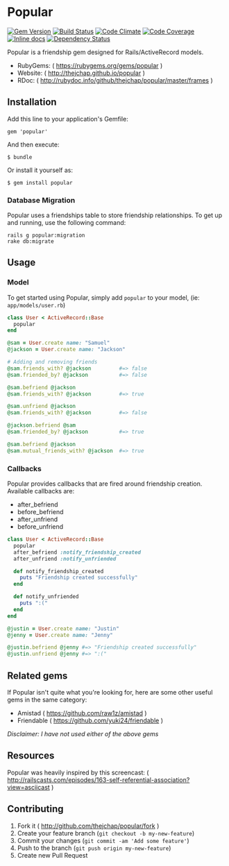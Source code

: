 # Popular
[![Gem Version](https://badge.fury.io/rb/popular.png)](http://badge.fury.io/rb/popular)
[![Build Status](https://travis-ci.org/thejchap/popular.svg?branch=master)](https://travis-ci.org/thejchap/popular)
[![Code Climate](https://codeclimate.com/github/thejchap/popular.png)](https://codeclimate.com/github/thejchap/popular)
[![Code Coverage](https://codeclimate.com/github/thejchap/popular/coverage.png)](https://codeclimate.com/github/thejchap/popular)
[![Inline docs](http://inch-pages.github.io/github/thejchap/popular.png)](http://inch-pages.github.io/github/thejchap/popular)
[![Dependency Status](https://gemnasium.com/thejchap/popular.svg)](https://gemnasium.com/thejchap/popular)

Popular is a friendship gem designed for Rails/ActiveRecord models.

- RubyGems: ( https://rubygems.org/gems/popular )
- Website: ( http://thejchap.github.io/popular )
- RDoc: ( http://rubydoc.info/github/thejchap/popular/master/frames )

## Installation

Add this line to your application's Gemfile:

    gem 'popular'

And then execute:

    $ bundle

Or install it yourself as:

    $ gem install popular

### Database Migration

Popular uses a friendships table to store friendship relationships.
To get up and running, use the following command:

    rails g popular:migration
    rake db:migrate

## Usage

### Model

To get started using Popular, simply add `popular` to your model, (ie: `app/models/user.rb`)

```ruby
class User < ActiveRecord::Base
  popular
end

@sam = User.create name: "Samuel"
@jackson = User.create name: "Jackson"

# Adding and removing friends
@sam.friends_with? @jackson         #=> false
@sam.friended_by? @jackson          #=> false

@sam.befriend @jackson
@sam.friends_with? @jackson         #=> true

@sam.unfriend @jackson
@sam.friends_with? @jackson         #=> false

@jackson.befriend @sam
@sam.friended_by? @jackson          #=> true

@sam.befriend @jackson
@sam.mutual_friends_with? @jackson  #=> true
```

### Callbacks

Popular provides callbacks that are fired around friendship creation. Available callbacks are:
  - after_befriend
  - before_befriend
  - after_unfriend
  - before_unfriend


```ruby
class User < ActiveRecord::Base
  popular
  after_befriend :notify_friendship_created
  after_unfriend :notify_unfriended

  def notify_friendship_created
    puts "Friendship created successfully"
  end

  def notify_unfriended
    puts ":("
  end
end

@justin = User.create name: "Justin"
@jenny = User.create name: "Jenny"

@justin.befriend @jenny #=> "Friendship created successfully"
@justin.unfriend @jenny #=> ":("
```

## Related gems

If Popular isn't quite what you're looking for, here are some other useful gems in the same category:

- Amistad ( https://github.com/raw1z/amistad )
- Friendable ( https://github.com/yuki24/friendable )

*Disclaimer: I have not used either of the above gems*


## Resources

Popular was heavily inspired by this screencast: ( http://railscasts.com/episodes/163-self-referential-association?view=asciicast )



## Contributing

1. Fork it ( http://github.com/thejchap/popular/fork )
2. Create your feature branch (`git checkout -b my-new-feature`)
3. Commit your changes (`git commit -am 'Add some feature'`)
4. Push to the branch (`git push origin my-new-feature`)
5. Create new Pull Request
